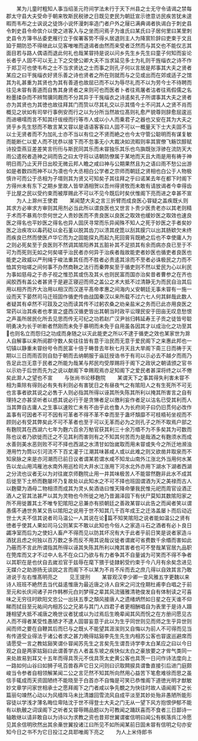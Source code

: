 <!-- { "loadSidebar": true } -->
　　某为儿童时粗知人事当绍圣元符间学法未行于天下州县之士无守令请谒之禁每郡太守县大夫受命于朝来牧斯民税骖之日既见吏民为朝廷宣示徳意访民疾苦犹未遑暇而韦布之士讽说之徒饰小说怀漫刺率造门者户外之屦已满典谒者执谒白于刺史县令刺史县令命傧介以使之进客入与之坐而问焉子为谁氏曰某氏曰子居何里曰某里刺史县令方簿书丛委吏雁行立于俟署客势不得乆居退则主人为降賔阶辞曰吏束于文且廹于期防恐不得继此以见客唯唯而退谒者由然而来受者泛然而与其交也不能仅志其面目若与路人偶语而退此何礼也哉某甞持是说以问乡先生乡先生曰童子何知而妄论长者乎人固不可以无上下之交使公卿大夫不当求延见多士为礼则干旌缁衣之诗不作于郑卫可也使韦布之士不当求贤达之士而事之则孔子何以言居是邦事其大夫之贤者某应之曰干旄缁衣好贤乐善之诗也贤者之所在则就而与之见或出而在郊或适子之馆其为礼甚重为其贤也为其有善道也故屈已而不以为辱尽礼而不以为劳今士不待聘而往见未甞有善道而自售其身贤者之来则可也而医者卜者往焉屠者沽者往焉假儒之名粉墨揉杂而不辨驽骥同厩而不分其异于干旄缁衣之诗逺矣孔子所谓事其大夫之贤者亦为其贤也为其徳也故往拜其门而贽以尽其礼交以示其情今士不问其人之贤不肖而概见之状如有司举行事例安而行之以为分所当然故位髙则礼愈严貌尊则辞愈屈逡巡而进嗫嚅而言不知其纡绂绶而行等市人或以小人而乗君子之器也又安在其为大夫之贤乎乡先生怒而不敢言某又甞以是语语客客曰人固不可以一概量天下士大夫固不当以士无贤者而不为加礼士亦不当以有位之不贤而絶之也今太守管公聪明而有谋复敏而能断仁以爱人而不扰恭以接下而不忽事无小大裁决如流暇则率其賔僚飞觞饮醇赋诗投壶燕豆差差笑言衎衎与斯民同其乐而未甞独乐其乐也鸟旟既张浮骖在流防天大雨公遣祝者造神之祠而告之曰太守将以诘朝防僚属于某地而天且大雨是用有祷于神明日雨乃止天开日出皎无微云邦人瞻之咸曰神与公期果然且为之语曰雨不愁公出游如是者数四而神不以为凟也今大丞相白公学者之宗师而朝廷之贤相也白公于人物极慎许可而公于丞相为子壻则其为贤又可知矣子其往拜之乎曰诺某去年在都下时阁下方得州未有东下之期乡里故人皆举酒相贺以吾州得贤牧而未敢有请放谒者今幸得齿于比屋之民以受约束而被厚赐此不可以不见今既后时矣伏惟阁下亮而进之幸甚不宣
　　为人上滁州王使君
　　某闻楚大夫之言三折臂而成良医心甞疑之盖疾既乆则其求方必审求方审则其用剂必当此所以谓良医也又世言卜贵少医贵老亦以其老则精于术而不暴焉尔奈何世之人贵妙医而不贵良医以良医之取效也缓妙医之取效也速良医之得名也平妙医之得名也异人固厌寻常而乐异闻殊不知人之死于妙医之手者矣妙医之治疾攻以毒药砭以金石堇以脱其齿刀以溃其疣箆以刮其膜穴以出其肠欵欠未终而疾良已然而使医卢华它而为之固能探丸而起九死回膏肓既絶之后也不幸使庸人为之则必死矣至于良医则不然调其隂阳养其五脏补其不足损其有余而病亦良已至于不可为而死则无如之何矣嗟乎治民者亦何异于治疾者哉故能吏者妙医也循吏者良医也能吏之政威以严刑绳于峻法重其任而不胜者必责逺其涂而不至者必诛极民之力而不恤其穷咄嗟之间何事不办然商鞅之法行而秦弊矣至于循吏则不然以爱民为心以利民为事如慈母之于赤子视之惟恐其或伤及其乆也则民富而国亦治矣昔者曹参之在齐也闻胶西有盖公者甚贤于是避正寝迎而师之盖公之术大抵不过清静无为而民自治其后用以相齐而齐大治用以相汉而汉遂平髙帝孝惠之间海内乂安朝廷无事未甞有一施一设而天下晏然司马迁班固作循吏传由战国秦汉以来所载不过六七人何其鲜哉此数人者疑其有卓然不可跂及之功而读其传不过躬农桑之劝亲盐米之务而已此亦用良医之常药以治其疾者也孝宣之盛西汉循吏皆出其朝当时政平讼理民安于田亩无叹息愁恨之声虽所居民化所去见思而传无可纪之功若赵广汉尹翁归韩延寿王子贡之徒皆号聪明勇决为长于听断者然刚而未免于暴明而未免于自用虽各因其才以成治化之功至其也则名立而怨归之功成而身随之以灭此能吏之所以不逮于循吏之效也某家世为滁人自解事以来所阅郡守数人矣往往皆有意于治民而无意于爱民阁下之来惠此邦也一切镇以静重未甞纷号令而民富十倍于畴昔去年秋七月天且大旱阁下斋三日而祷于天期以三日而雨否则自劾于朝而去纳朝服于庙廷授诰书于有司以示必去不越夕而雨乃告足此岂无意于民者之所能为哉某与邦民均受厚赐将于阁下之政状之朝请颁之官书以示劝于后世而先为之说以献阁下幸赐观焉亦足知阁下之爱民者甚深将终之以不倦矣此滁人之望也不宣
　　与张尚书论移麴院
　　某谓天下之事其得失利害未甞不相为乘除有得则必有失有利则必有害犹日之有昼夜气之有隂阳人之有生死所不可无也言事者欲其说之必售于人则必指其所得以诬其所失陈其所利以掩其所害言之自有理持之亦甚坚听者以惑其说必行于是贪惏者足以徼利妄作者足以沽名已受其利而人当其弊自古庸人之生事以速败亡未有不由乎此也鲁人为长府闵子曰仍旧贯何必改作盖事有可因者不可不因有可革者不得不革不幸而至于蛊坏頽靡不可枝梧茍坐视而不顾则必有受其弊矣此不可不革者也至于可以无革而必为之则孔子之所不取焉户部之有麴院其在西湖六七年为麴六百余万觔官获其利三十余万缗不为不多矣其为可数而陈也议者乃欲徙而迁之不见其利而害则有之不知其何苦而为是哉酒之有麴须水而成水善则美水恶则败不可不择也西湖之水清甘如饴嵗取而用未甞或失今之所迁地濒浊港用竹为筒以引河流不下百丈灌于江潮其味甚咸人或以此难之则又欲凿井取泉而不知泉脉之来是亦河潮而已前日议者谓某若谓水咸不知龙山南外江涨北外当用何水某告以龙山用鸿雁池水南外用巡检司大井水江涨用下河水北外亦用下湖水下湖者西湖之分流也议者无以为对往嵗京师麴院止用一井其味极苦人不能甞然麴非此水不成其后徙至下土桥而麴屡坏乃复故处以此知水之不可不择也班固谓酒为天之美禄而古人以麴糵为酒母二物相须而成其为灵乆矣酒诰曰惟天降命肇我民惟元祀而周官设酒正酒人之官其法甚严以其为灵物也今所徙之地乃昔漏泽园下有伏尸莫知其数隂阳家之所不用徙置其土不唯专犯隂阳之忌兼亦有损朝廷之善政某甞以此告之而闻者笑以谓愚儒不通世务某又告以隂阳之说用于世不知其几千百年成王之迁洛盖屡卜而后动近世士大夫不信其说者司马温公一人其说在论篇不知笑隂阳之说者能如温公之贤有徳者乎使其人果如司马公则某实不敢以此知也今俗人之家造斗石之酒者有必卜良日蠲净室而后为之使妇人畜产不得而见以防其坏况有大于此者乎前日笑是说者家造斗酒犹且虑之何独以百万数之多而反不用其说哉议徙者谓嵗可省费数千余缗而害如此乃蔽而不言此所谓指其所得以诬其失陈其所利以掩其害者也可不詧哉某官居九品职在筦库而又才不过中人名不在众口乃欲与有力者争其不自量诚为可笑而不得不争者以其职在是也伏自去嵗涖官于兹辱在麾下猥于徒隷躬受约束于今八月有余矣念进见无媒介之助游扬无谈説之言而阁下不以某为不肖不斥而去之庶几得以自效其言乃敢进说于左右惟髙明亮之
　　见王提刑
　　某甞观汉李少卿一变风雅五字更魏以来诗人班班不絶然去当代益逺惟唐为最近唐之诗人自宋之问沈佺期杜甫李白唱之于前至元和长庆间诸子并作韩栁元白刘梦得之辈其风流骚雅清艳俊发自有体制读之可喜味之无穷往时欧阳文忠公一出扶五季之頽风接唐人之遗绪炳然如日星之在天谁不仰睇而拭目至元祐间内相苏公之兄弟与其门人四君子者更相酬唱自为表里于是诗人蹑踵相望大抵不减唐之晩世议者犹或以为过焉后生晩辈闻其风而恱之在方册问愿见古人而不得者某受性愚陋才不逮人固甞妄意于此以为生乎同世则见而师之生乎异世则闻而师之要在自鞭其后而巳与之既乆不能望其涯涘则又自悔以为前人不可得而见当有传道受业得法于诸公者求之甚力晩得姑谿李先生先生内相苏公客也甞逡巡避席而请愿受一言之教姑谿笑谓仆甞闻苏先生之言矣先生谓吾诗学李太白某应之曰以今日观之自是两家姑谿曰此谓善学古人者盖东坡之疾快似太白之豪放要之才侔气类同一来处故易到耳又十五年而得具茨元不伐具茨太史黄公客也具茨一日问作诗法度向上一路如何山谷曰如狮子吼百兽吞声它日又问则曰识取闗捩具谓鲁直接引后进门庭颇峻当令参者自相领解某闻二公之言茫然不知其所向然用心益苦下笔愈难徐而思之虽信手辄成而天资固陋终不能晓至于白首亦不自悔是可笑已恭惟阁下道徳光明才猷敏妙文章学问家世相承士之愿拜阁下之门者咸以争先覩之为快往时故人语闻阁下之长篇丽句竦然心动以为风樯阵马未比清雄回雪流风自成平淡至其妙处殆非愚陋所能形容徒以学浅才薄名晦位卑陆沈于世不得登士大夫之门无从一望下风方抱恨伊郁不能有以骫骳之词误阁下之听者又甞辱赐品题以为可教闻之踊跃喜而不食者三日鄙诗一轴敢继以请非敢自以为诗以为求教之资也昔郑世翼谓崔信明曰闻公有枫落呉江冷愿见其余信明欣然出其余槀世翼投诸江曰所见不如所闻某前日固未甞有信明之句亦安知今日之书不为它日投江之具耶唯阁下亮之
　　为人上米侍郎书

